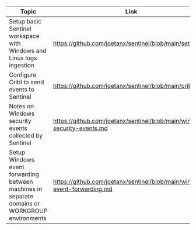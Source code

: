 |Topic|Link|
|---|---|
|Setup basic Sentinel workspace with Windows and Linux logs ingestion|https://github.com/joetanx/sentinel/blob/main/setup.md|
|Configure Cribl to send events to Sentinel|https://github.com/joetanx/sentinel/blob/main/cribl.md|
|Notes on Windows security events collected by Sentinel|https://github.com/joetanx/sentinel/blob/main/windows-security-events.md|
|Setup Windows event forwarding between machines in separate domains or WORKGROUP environments|https://github.com/joetanx/sentinel/blob/main/windows-event-forwarding.md|
